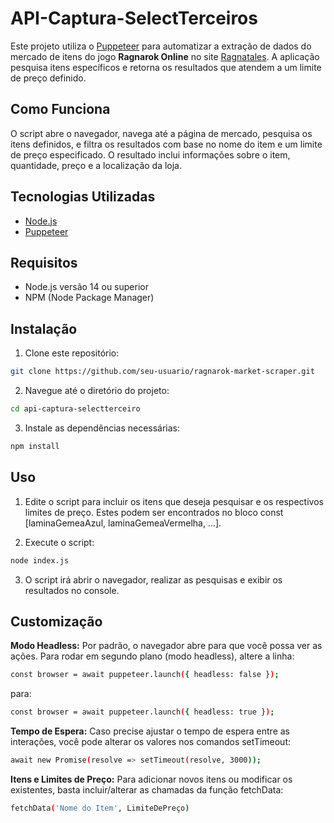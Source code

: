 # API-Captura-SelectTerceiros

Este projeto utiliza o [Puppeteer](https://github.com/puppeteer/puppeteer) para automatizar a extração de dados do mercado de itens do jogo **Ragnarok Online** no site [Ragnatales](https://www.ragnatales.com.br/market). A aplicação pesquisa itens específicos e retorna os resultados que atendem a um limite de preço definido.

## Como Funciona

O script abre o navegador, navega até a página de mercado, pesquisa os itens definidos, e filtra os resultados com base no nome do item e um limite de preço especificado. O resultado inclui informações sobre o item, quantidade, preço e a localização da loja.

## Tecnologias Utilizadas

- [Node.js](https://nodejs.org/)
- [Puppeteer](https://github.com/puppeteer/puppeteer)

## Requisitos

- Node.js versão 14 ou superior
- NPM (Node Package Manager)

## Instalação

1. Clone este repositório:

```bash
git clone https://github.com/seu-usuario/ragnarok-market-scraper.git
```

2. Navegue até o diretório do projeto:

```bash
cd api-captura-selectterceiro
```

3. Instale as dependências necessárias:

```bash
npm install
```

## Uso
1. Edite o script para incluir os itens que deseja pesquisar e os respectivos limites de preço. Estes podem ser encontrados no bloco const [laminaGemeaAzul, laminaGemeaVermelha, ...].

2. Execute o script:
```bash
node index.js
```

3. O script irá abrir o navegador, realizar as pesquisas e exibir os resultados no console.

## Customização
**Modo Headless:** Por padrão, o navegador abre para que você possa ver as ações. Para rodar em segundo plano (modo headless), altere a linha:
```bash
const browser = await puppeteer.launch({ headless: false });
```

para:
```bash
const browser = await puppeteer.launch({ headless: true });
```

**Tempo de Espera:** Caso precise ajustar o tempo de espera entre as interações, você pode alterar os valores nos comandos setTimeout:

```bash
await new Promise(resolve => setTimeout(resolve, 3000));
```
**Itens e Limites de Preço:** Para adicionar novos itens ou modificar os existentes, basta incluir/alterar as chamadas da função fetchData:

```bash
fetchData('Nome do Item', LimiteDePreço)
```
